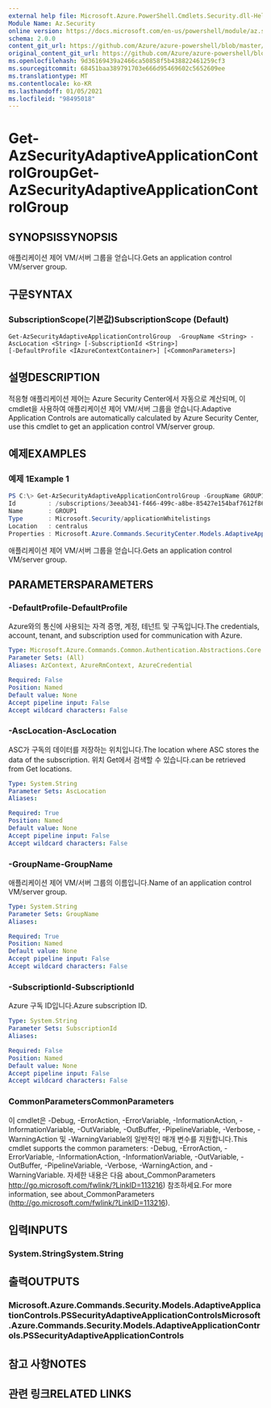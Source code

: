 ```yaml
---
external help file: Microsoft.Azure.PowerShell.Cmdlets.Security.dll-Help.xml
Module Name: Az.Security
online version: https://docs.microsoft.com/en-us/powershell/module/az.security/Get-AzSecurityAdaptiveApplicationControlGroup
schema: 2.0.0
content_git_url: https://github.com/Azure/azure-powershell/blob/master/src/Security/Security/help/Get-AzSecurityAdaptiveApplicationControlGroup.md
original_content_git_url: https://github.com/Azure/azure-powershell/blob/master/src/Security/Security/help/Get-AzSecurityAdaptiveApplicationControlGroup.md
ms.openlocfilehash: 9d36169439a2466ca50858f5b438822461259cf3
ms.sourcegitcommit: 68451baa389791703e666d95469602c5652609ee
ms.translationtype: MT
ms.contentlocale: ko-KR
ms.lasthandoff: 01/05/2021
ms.locfileid: "98495018"
---
```

# <span data-ttu-id="e5740-101">Get-AzSecurityAdaptiveApplicationControlGroup</span><span class="sxs-lookup"><span data-stu-id="e5740-101">Get-AzSecurityAdaptiveApplicationControlGroup</span></span>

## <span data-ttu-id="e5740-102">SYNOPSIS</span><span class="sxs-lookup"><span data-stu-id="e5740-102">SYNOPSIS</span></span>
<span data-ttu-id="e5740-103">애플리케이션 제어 VM/서버 그룹을 얻습니다.</span><span class="sxs-lookup"><span data-stu-id="e5740-103">Gets an application control VM/server group.</span></span>

## <span data-ttu-id="e5740-104">구문</span><span class="sxs-lookup"><span data-stu-id="e5740-104">SYNTAX</span></span>

### <span data-ttu-id="e5740-105">SubscriptionScope(기본값)</span><span class="sxs-lookup"><span data-stu-id="e5740-105">SubscriptionScope (Default)</span></span>
```
Get-AzSecurityAdaptiveApplicationControlGroup  -GroupName <String> -AscLocation <String> [-SubscriptionId <String>]
[-DefaultProfile <IAzureContextContainer>] [<CommonParameters>]
```

## <span data-ttu-id="e5740-106">설명</span><span class="sxs-lookup"><span data-stu-id="e5740-106">DESCRIPTION</span></span>
<span data-ttu-id="e5740-107">적응형 애플리케이션 제어는 Azure Security Center에서 자동으로 계산되며, 이 cmdlet을 사용하여 애플리케이션 제어 VM/서버 그룹을 얻습니다.</span><span class="sxs-lookup"><span data-stu-id="e5740-107">Adaptive Application Controls are automatically calculated by Azure Security Center, use this cmdlet to get an application control VM/server group.</span></span>

## <span data-ttu-id="e5740-108">예제</span><span class="sxs-lookup"><span data-stu-id="e5740-108">EXAMPLES</span></span>

### <span data-ttu-id="e5740-109">예제 1</span><span class="sxs-lookup"><span data-stu-id="e5740-109">Example 1</span></span>
```powershell
PS C:\> Get-AzSecurityAdaptiveApplicationControlGroup -GroupName GROUP1 -AscLocation centralus
Id         : /subscriptions/3eeab341-f466-499c-a8be-85427e154baf7612f869/providers/Microsoft.Security/locations/centralus/applicationWhitelistings/GROUP1
Name       : GROUP1
Type       : Microsoft.Security/applicationWhitelistings
Location   : centralus
Properties : Microsoft.Azure.Commands.SecurityCenter.Models.AdaptiveApplicationControls.PSSecurityAdaptiveApplicationControlsProperties
```
<span data-ttu-id="e5740-110">애플리케이션 제어 VM/서버 그룹을 얻습니다.</span><span class="sxs-lookup"><span data-stu-id="e5740-110">Gets an application control VM/server group.</span></span>


## <span data-ttu-id="e5740-111">PARAMETERS</span><span class="sxs-lookup"><span data-stu-id="e5740-111">PARAMETERS</span></span>

### <span data-ttu-id="e5740-112">-DefaultProfile</span><span class="sxs-lookup"><span data-stu-id="e5740-112">-DefaultProfile</span></span>
<span data-ttu-id="e5740-113">Azure와의 통신에 사용되는 자격 증명, 계정, 테넌트 및 구독입니다.</span><span class="sxs-lookup"><span data-stu-id="e5740-113">The credentials, account, tenant, and subscription used for communication with Azure.</span></span>

```yaml
Type: Microsoft.Azure.Commands.Common.Authentication.Abstractions.Core.IAzureContextContainer
Parameter Sets: (All)
Aliases: AzContext, AzureRmContext, AzureCredential

Required: False
Position: Named
Default value: None
Accept pipeline input: False
Accept wildcard characters: False
```

### <span data-ttu-id="e5740-114">-AscLocation</span><span class="sxs-lookup"><span data-stu-id="e5740-114">-AscLocation</span></span>
<span data-ttu-id="e5740-115">ASC가 구독의 데이터를 저장하는 위치입니다.</span><span class="sxs-lookup"><span data-stu-id="e5740-115">The location where ASC stores the data of the subscription.</span></span> <span data-ttu-id="e5740-116">위치 Get에서 검색할 수 있습니다.</span><span class="sxs-lookup"><span data-stu-id="e5740-116">can be retrieved from Get locations.</span></span>

```yaml
Type: System.String
Parameter Sets: AscLocation
Aliases:

Required: True
Position: Named
Default value: None
Accept pipeline input: False
Accept wildcard characters: False
```

### <span data-ttu-id="e5740-117">-GroupName</span><span class="sxs-lookup"><span data-stu-id="e5740-117">-GroupName</span></span>
<span data-ttu-id="e5740-118">애플리케이션 제어 VM/서버 그룹의 이름입니다.</span><span class="sxs-lookup"><span data-stu-id="e5740-118">Name of an application control VM/server group.</span></span>

```yaml
Type: System.String
Parameter Sets: GroupName
Aliases:

Required: True
Position: Named
Default value: None
Accept pipeline input: False
Accept wildcard characters: False
```

### <span data-ttu-id="e5740-119">-SubscriptionId</span><span class="sxs-lookup"><span data-stu-id="e5740-119">-SubscriptionId</span></span>
<span data-ttu-id="e5740-120">Azure 구독 ID입니다.</span><span class="sxs-lookup"><span data-stu-id="e5740-120">Azure subscription ID.</span></span>

```yaml
Type: System.String
Parameter Sets: SubscriptionId
Aliases:

Required: False
Position: Named
Default value: None
Accept pipeline input: False
Accept wildcard characters: False
```


### <span data-ttu-id="e5740-121">CommonParameters</span><span class="sxs-lookup"><span data-stu-id="e5740-121">CommonParameters</span></span>
<span data-ttu-id="e5740-122">이 cmdlet은 -Debug, -ErrorAction, -ErrorVariable, -InformationAction, -InformationVariable, -OutVariable, -OutBuffer, -PipelineVariable, -Verbose, -WarningAction 및 -WarningVariable의 일반적인 매개 변수를 지원합니다.</span><span class="sxs-lookup"><span data-stu-id="e5740-122">This cmdlet supports the common parameters: -Debug, -ErrorAction, -ErrorVariable, -InformationAction, -InformationVariable, -OutVariable, -OutBuffer, -PipelineVariable, -Verbose, -WarningAction, and -WarningVariable.</span></span> <span data-ttu-id="e5740-123">자세한 내용은 다음 about_CommonParameters http://go.microsoft.com/fwlink/?LinkID=113216) 참조하세요.</span><span class="sxs-lookup"><span data-stu-id="e5740-123">For more information, see about_CommonParameters (http://go.microsoft.com/fwlink/?LinkID=113216).</span></span>

## <span data-ttu-id="e5740-124">입력</span><span class="sxs-lookup"><span data-stu-id="e5740-124">INPUTS</span></span>

### <span data-ttu-id="e5740-125">System.String</span><span class="sxs-lookup"><span data-stu-id="e5740-125">System.String</span></span>

## <span data-ttu-id="e5740-126">출력</span><span class="sxs-lookup"><span data-stu-id="e5740-126">OUTPUTS</span></span>

### <span data-ttu-id="e5740-127">Microsoft.Azure.Commands.Security.Models.AdaptiveApplicationControls.PSSecurityAdaptiveApplicationControls</span><span class="sxs-lookup"><span data-stu-id="e5740-127">Microsoft.Azure.Commands.Security.Models.AdaptiveApplicationControls.PSSecurityAdaptiveApplicationControls</span></span>

## <span data-ttu-id="e5740-128">참고 사항</span><span class="sxs-lookup"><span data-stu-id="e5740-128">NOTES</span></span>

## <span data-ttu-id="e5740-129">관련 링크</span><span class="sxs-lookup"><span data-stu-id="e5740-129">RELATED LINKS</span></span>